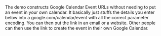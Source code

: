 
The demo constructs Google Calendar Event URLs without needing to put an event in your own calendar. It basically just stuffs the details you enter below into a google.com/calendar/event with all the correct parameter encoding. You can then put the link in an email or a website. Other people can then use the link to create the event in their own Google Calendar.
